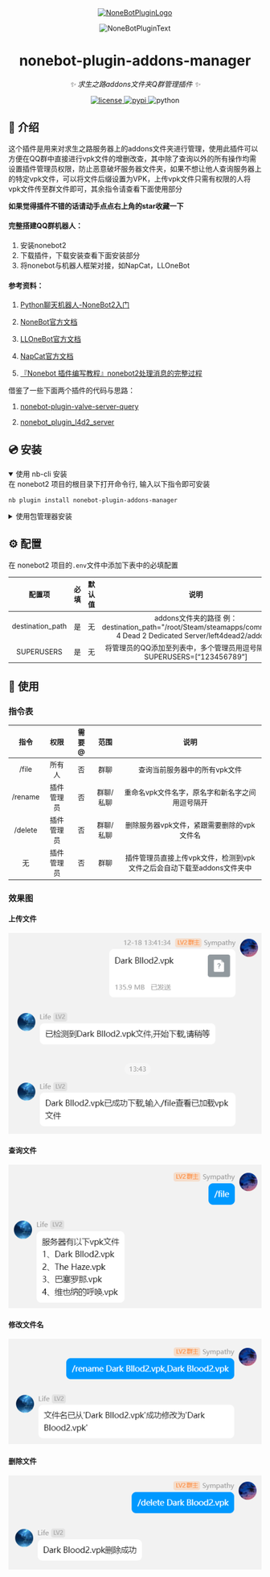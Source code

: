 <div align="center">
  <a href="https://v2.nonebot.dev/store"><img src="https://github.com/A-kirami/nonebot-plugin-template/blob/resources/nbp_logo.png" width="180" height="180" alt="NoneBotPluginLogo"></a>
  <br>
  <p><img src="https://github.com/A-kirami/nonebot-plugin-template/blob/resources/NoneBotPlugin.svg" width="240" alt="NoneBotPluginText"></p>
</div>

<div align="center">

# nonebot-plugin-addons-manager

_✨ 求生之路addons文件夹Q群管理插件 ✨_


<a href="./LICENSE">
    <img src="https://img.shields.io/github/license/ScorMax/nonebot-plugin-addons-manager.svg" alt="license">
</a>
<a href="https://pypi.python.org/pypi/nonebot-plugin-addons-manager">
    <img src="https://img.shields.io/pypi/v/nonebot-plugin-addons-manager.svg" alt="pypi">
</a>
<img src="https://img.shields.io/badge/python-3.9+-blue.svg" alt="python">

</div>

## 📖 介绍

这个插件是用来对求生之路服务器上的addons文件夹进行管理，使用此插件可以方便在QQ群中直接进行vpk文件的增删改查，其中除了查询以外的所有操作均需设置插件管理员权限，防止恶意破坏服务器文件夹，如果不想让他人查询服务器上的特定vpk文件，可以将文件后缀设置为VPK，上传vpk文件只需有权限的人将vpk文件传至群文件即可，其余指令请查看下面使用部分

**如果觉得插件不错的话请动手点点右上角的star收藏一下**

#### 完整搭建QQ群机器人：
1. 安装nonebot2
2. 下载插件，下载安装查看下面安装部分
3. 将nonebot与机器人框架对接，如NapCat，LLOneBot

#### 参考资料：
1. <a href="https://blog.csdn.net/iteapoy/article/details/141254725?ops_request_misc=%257B%2522request%255Fid%2522%253A%25229784319256f6f0009c0e7e959b22a141%2522%252C%2522scm%2522%253A%252220140713.130102334..%2522%257D&request_id=9784319256f6f0009c0e7e959b22a141&biz_id=0&utm_medium=distribute.pc_search_result.none-task-blog-2~all~top_click~default-2-141254725-null-null.142^v100^pc_search_result_base7&utm_term=nonebot&spm=1018.2226.3001.4187">
   <p>Python聊天机器人-NoneBot2入门</p>
</a>

2. <a href="https://nonebot.dev/docs/">
   <p>NoneBot官方文档</p>
</a>

3. <a href="https://llonebot.github.io/zh-CN/guide/getting-started">
    <p>LLOneBot官方文档</p>
</a>

4. <a href="https://napneko.pages.dev/config/basic">
   <p>NapCat官方文档</p>
</a>

5. <a href="https://blog.csdn.net/apple_51931783/article/details/128442806?ops_request_misc=&request_id=&biz_id=102&utm_term=nonebot%E6%8F%92%E4%BB%B6%E5%BC%80%E5%8F%91&utm_medium=distribute.pc_search_result.none-task-blog-2~all~sobaiduweb~default-8-128442806.142^v100^pc_search_result_base7&spm=1018.2226.3001.4187">
   <p>『Nonebot 插件编写教程』nonebot2处理消息的完整过程</p>
</a>

借鉴了一些下面两个插件的代码与思路：
1. <a href="https://github.com/LiLuo-B/nonebot-plugin-valve-server-query">
   <p>nonebot-plugin-valve-server-query</p>
</a>

2. <a href="https://github.com/Agnes4m/nonebot_plugin_l4d2_server">
   <p>nonebot_plugin_l4d2_server</p>
</a>


## 💿 安装

<details open>
<summary>使用 nb-cli 安装</summary>
在 nonebot2 项目的根目录下打开命令行, 输入以下指令即可安装

    nb plugin install nonebot-plugin-addons-manager

</details>

<details>
<summary>使用包管理器安装</summary>
在 nonebot2 项目的插件目录下, 打开命令行, 根据你使用的包管理器, 输入相应的安装命令

<details>
<summary>pip</summary>

    pip install nonebot-plugin-addons-manager
</details>
<details>
<summary>pdm</summary>

    pdm add nonebot-plugin-addons-manager
</details>
<details>
<summary>poetry</summary>

    poetry add nonebot-plugin-addons-manager
</details>
<details>
<summary>conda</summary>

    conda install nonebot-plugin-addons-manager
</details>

打开 nonebot2 项目根目录下的 `pyproject.toml` 文件, 在 `[tool.nonebot]` 部分追加写入

    plugins = ["nonebot_plugin_addons_manager"]

</details>

## ⚙️ 配置

在 nonebot2 项目的`.env`文件中添加下表中的必填配置

| 配置项 | 必填 | 默认值 |                                                       说明                                                        |
|:-----:|:--:|:---:|:---------------------------------------------------------------------------------------------------------------:|
| destination_path | 是  |  无  | addons文件夹的路径 例：destination_path="/root/Steam/steamapps/common/Left 4 Dead 2 Dedicated Server/left4dead2/addons" |
| SUPERUSERS | 是  |  无  |                        将管理员的QQ添加至列表中，多个管理员用逗号隔开 例：SUPERUSERS=[“123456789”]                         |

## 🎉 使用
### 指令表
| 指令 | 权限 | 需要@ | 范围 | 说明 |
|:-----:|:----:|:----:|:----:|:----:|
| /file | 所有人 | 否 | 群聊 | 查询当前服务器中的所有vpk文件 |
| /rename | 插件管理员 | 否 | 群聊/私聊 | 重命名vpk文件名字，原名字和新名字之间用逗号隔开 |
| /delete | 插件管理员 | 否 | 群聊/私聊 | 删除服务器vpk文件，紧跟需要删除的vpk文件名 |
| 无 | 插件管理员 | 否 | 群聊 | 插件管理员直接上传vpk文件，检测到vpk文件之后会自动下载至addons文件夹中 |
### 效果图
#### 上传文件
<img src="images/uoload.png">

#### 查询文件
<img src="images/query.png">

#### 修改文件名
<img src="images/rename.png">

#### 删除文件
<img src="images/delete.png">
